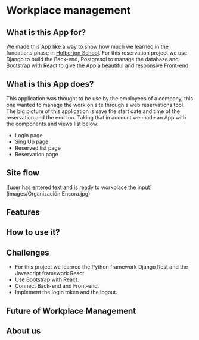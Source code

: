 # Workplace management

## What is this App for?
We made this App like a way to show how much we learned in the fundations phase in [Holberton School](https://www.holbertonschool.com/). For this reservation project we use Django to build the Back-end, Postgresql to manage the database and Bootstrap with React to give the App a beautiful and responsive Front-end.

## What is this App does?
This application was thought to be use by the employees of a company, this one wanted to manage the work on site through a web reservations tool. The big picture of this application is save the start date and time of the reservation and the end too. Taking that in account we made an App with the components and views list below:

* Login page
* Sing Up page
* Reserved list page
* Reservation page

## Site flow

![user has entered text and is ready to workplace the input](images/Organización Encora.jpg)

## Features

## How to use it?

## Challenges
* For this project we learned the Python framework Django Rest and the Javascript framework React.
* Use Bootstrap with React.
* Connect Back-end and Front-end.
* Implement the login token and the logout.

## Future of Workplace Management

## About us